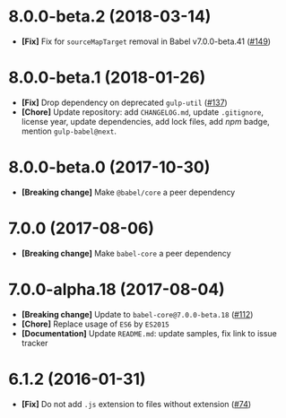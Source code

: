 # 8.0.0-beta.2 (2018-03-14)

- **[Fix]** Fix for `sourceMapTarget` removal in Babel v7.0.0-beta.41 ([#149](https://github.com/babel/gulp-babel/pull/149))

# 8.0.0-beta.1 (2018-01-26)

- **[Fix]** Drop dependency on deprecated `gulp-util` ([#137](https://github.com/babel/gulp-babel/pull/137))
- **[Chore]** Update repository: add `CHANGELOG.md`, update `.gitignore`, license year, update dependencies,
              add lock files, add _npm_ badge, mention `gulp-babel@next`.

# 8.0.0-beta.0 (2017-10-30)

- **[Breaking change]** Make `@babel/core` a peer dependency

# 7.0.0 (2017-08-06)

- **[Breaking change]** Make `babel-core` a peer dependency

# 7.0.0-alpha.18 (2017-08-04)

- **[Breaking change]** Update to `babel-core@7.0.0-beta.18` ([#112](https://github.com/babel/gulp-babel/pull/112))
- **[Chore]** Replace usage of `ES6` by `ES2015`
- **[Documentation]** Update `README.md`: update samples, fix link to issue tracker

# 6.1.2 (2016-01-31)

- **[Fix]** Do not add `.js` extension to files without extension ([#74](https://github.com/babel/gulp-babel/pull/74))
